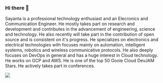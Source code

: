 ### Hi there 👋

<!--
**Sayanta66/Sayanta66** is a ✨ _special_ ✨ repository because its `README.md` (this file) appears on your GitHub profile.

Here are some ideas to get you started:

- 🔭 I’m currently working on Intelligent Systems and Kubernetes Container Services
- 🌱 I’m currently learning ...
- 👯 I’m looking to collaborate on ...
- 🤔 I’m looking for help with ...
- 💬 Ask me about ...
- 📫 How to reach me: ...
- 😄 Pronouns: ...
- ⚡ Fun fact: ...
-->
Sayanta is a professional technology enthusiast and an Elecronics and Communication Engineer. He mostly takes part on research and development and contributes in the advancement of engineering, science and technology. He also recently will take part in the contribution of open source and is consistent on it's progress. He specializes on electronics and electrical technologies with focuses mainly on automation, intelligent systems, robotics and wireless communicative protocols. He also deeply focuses on DevOps in general and has a huge interest in Cloud technology. He works on GCP and AWS. He is one of the top 50 Goole Cloud DevJAM Stars. He actively takes part in conferences.
  
<img align="center" src="https://github-readme-stats.vercel.app/api?username=Sayanta66&&show_icons=true&theme=radical" />
